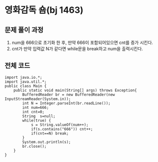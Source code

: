 # 영화감독 숌(bj 1463)

## 문제 풀이 과정

1. num을 666으로 초기화 한 후, 만약 666이 포함되어있으면 cnt를 증가 시킨다.
2. cnt가 만약 입력값 N가 같다면 while문을 break하고 num을 출력시킨다.

## 전체 코드

```
import java.io.*;
import java.util.*;
public class Main {
	public static void main(String[] args) throws Exception{
		BufferedReader br = new BufferedReader(new InputStreamReader(System.in));
		int N = Integer.parseInt(br.readLine());
		int num=666;
		int cnt=0;
		String  s=null;
		while(true) {
			s = String.valueOf(num++);
			if(s.contains("666")) cnt++;
			if(cnt==N) break;
		}
		System.out.println(s);
		br.close();
	}
}
```
